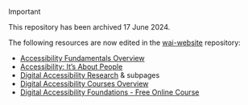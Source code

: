 > [!IMPORTANT]
> This repository has been archived 17 June 2024.
>
> The following resources are now edited in the [wai-website](https://github.com/w3c/wai-website) repository:
> - [Accessibility Fundamentals Overview](https://www.w3.org/WAI/fundamentals/)
> - [Accessibility: It’s About People](https://www.w3.org/WAI/people/)
> - [Digital Accessibility Research](https://www.w3.org/WAI/research/) & subpages
> - [Digital Accessibility Courses Overview](https://www.w3.org/WAI/courses/)
> - [Digital Accessibility Foundations - Free Online Course](https://www.w3.org/WAI/courses/foundations-course/)
